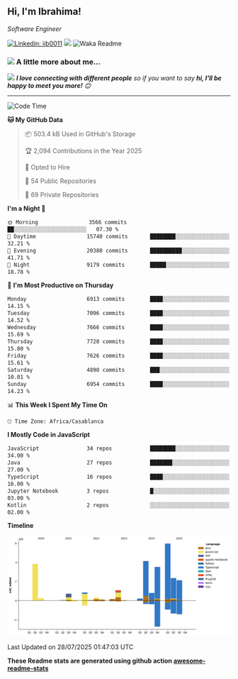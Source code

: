 <h2>Hi, I'm Ibrahima! </h2>
<p><em>Software Engineer 
</em></p>


[![Linkedin: iib0011](https://img.shields.io/badge/-iib0011-blue?style=flat-square&logo=Linkedin&logoColor=white&link=https://www.linkedin.com/in/iib0011/)](https://www.linkedin.com/in/iib0011/)
![](https://visitor-badge.glitch.me/badge?page_id=iib0011)
![Waka Readme](https://github.com/iib0011/iib0011/workflows/Waka%20Readme/badge.svg)


### <img src="https://media.giphy.com/media/VgCDAzcKvsR6OM0uWg/giphy.gif" width="50"> A little more about me...  


<img src="https://media.giphy.com/media/LnQjpWaON8nhr21vNW/giphy.gif" width="60"> <em><b>I love connecting with different people</b> so if you want to say <b>hi, I'll be happy to meet you more!</b> 😊</em>

---
<!--START_SECTION:waka-->
![Code Time](http://img.shields.io/badge/Code%20Time-5%2C147%20hrs%202%20mins-blue)

**🐱 My GitHub Data** 

> 📦 503.4 kB Used in GitHub's Storage 
 > 
> 🏆 2,094 Contributions in the Year 2025
 > 
> 💼 Opted to Hire
 > 
> 📜 54 Public Repositories 
 > 
> 🔑 69 Private Repositories 
 > 
**I'm a Night 🦉** 

```text
🌞 Morning                3566 commits        ██░░░░░░░░░░░░░░░░░░░░░░░   07.30 % 
🌆 Daytime                15740 commits       ████████░░░░░░░░░░░░░░░░░   32.21 % 
🌃 Evening                20380 commits       ██████████░░░░░░░░░░░░░░░   41.71 % 
🌙 Night                  9179 commits        █████░░░░░░░░░░░░░░░░░░░░   18.78 % 
```
📅 **I'm Most Productive on Thursday** 

```text
Monday                   6913 commits        ████░░░░░░░░░░░░░░░░░░░░░   14.15 % 
Tuesday                  7096 commits        ████░░░░░░░░░░░░░░░░░░░░░   14.52 % 
Wednesday                7666 commits        ████░░░░░░░░░░░░░░░░░░░░░   15.69 % 
Thursday                 7720 commits        ████░░░░░░░░░░░░░░░░░░░░░   15.80 % 
Friday                   7626 commits        ████░░░░░░░░░░░░░░░░░░░░░   15.61 % 
Saturday                 4890 commits        ███░░░░░░░░░░░░░░░░░░░░░░   10.01 % 
Sunday                   6954 commits        ████░░░░░░░░░░░░░░░░░░░░░   14.23 % 
```


📊 **This Week I Spent My Time On** 

```text
🕑︎ Time Zone: Africa/Casablanca
```

**I Mostly Code in JavaScript** 

```text
JavaScript               34 repos            ████████░░░░░░░░░░░░░░░░░   34.00 % 
Java                     27 repos            ███████░░░░░░░░░░░░░░░░░░   27.00 % 
TypeScript               16 repos            ████░░░░░░░░░░░░░░░░░░░░░   16.00 % 
Jupyter Notebook         3 repos             █░░░░░░░░░░░░░░░░░░░░░░░░   03.00 % 
Kotlin                   2 repos             ░░░░░░░░░░░░░░░░░░░░░░░░░   02.00 % 
```



**Timeline**

![Lines of Code chart](https://raw.githubusercontent.com/iib0011/iib0011/master/assets/bar_graph.png)


 Last Updated on 28/07/2025 01:47:03 UTC
<!--END_SECTION:waka-->

**These Readme stats are generated using github action [awesome-readme-stats](https://github.com/iib0011/waka-readme-stats)**
